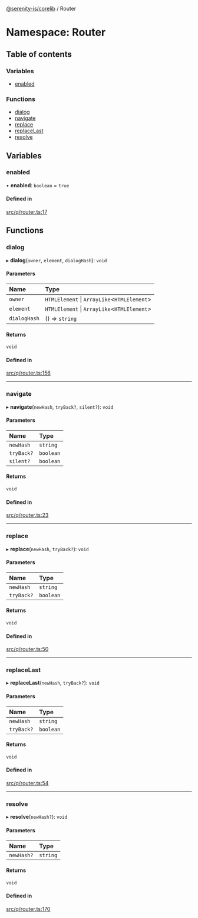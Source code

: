 [@serenity-is/corelib](../README.md) / Router

# Namespace: Router

## Table of contents

### Variables

- [enabled](Router.md#enabled)

### Functions

- [dialog](Router.md#dialog)
- [navigate](Router.md#navigate)
- [replace](Router.md#replace)
- [replaceLast](Router.md#replacelast)
- [resolve](Router.md#resolve)

## Variables

### enabled

• **enabled**: `boolean` = `true`

#### Defined in

[src/q/router.ts:17](https://github.com/serenity-is/serenity/blob/master/packages/corelib/src/q/router.ts#L17)

## Functions

### dialog

▸ **dialog**(`owner`, `element`, `dialogHash`): `void`

#### Parameters

| Name | Type |
| :------ | :------ |
| `owner` | `HTMLElement` \| `ArrayLike`\<`HTMLElement`\> |
| `element` | `HTMLElement` \| `ArrayLike`\<`HTMLElement`\> |
| `dialogHash` | () => `string` |

#### Returns

`void`

#### Defined in

[src/q/router.ts:156](https://github.com/serenity-is/serenity/blob/master/packages/corelib/src/q/router.ts#L156)

___

### navigate

▸ **navigate**(`newHash`, `tryBack?`, `silent?`): `void`

#### Parameters

| Name | Type |
| :------ | :------ |
| `newHash` | `string` |
| `tryBack?` | `boolean` |
| `silent?` | `boolean` |

#### Returns

`void`

#### Defined in

[src/q/router.ts:23](https://github.com/serenity-is/serenity/blob/master/packages/corelib/src/q/router.ts#L23)

___

### replace

▸ **replace**(`newHash`, `tryBack?`): `void`

#### Parameters

| Name | Type |
| :------ | :------ |
| `newHash` | `string` |
| `tryBack?` | `boolean` |

#### Returns

`void`

#### Defined in

[src/q/router.ts:50](https://github.com/serenity-is/serenity/blob/master/packages/corelib/src/q/router.ts#L50)

___

### replaceLast

▸ **replaceLast**(`newHash`, `tryBack?`): `void`

#### Parameters

| Name | Type |
| :------ | :------ |
| `newHash` | `string` |
| `tryBack?` | `boolean` |

#### Returns

`void`

#### Defined in

[src/q/router.ts:54](https://github.com/serenity-is/serenity/blob/master/packages/corelib/src/q/router.ts#L54)

___

### resolve

▸ **resolve**(`newHash?`): `void`

#### Parameters

| Name | Type |
| :------ | :------ |
| `newHash?` | `string` |

#### Returns

`void`

#### Defined in

[src/q/router.ts:170](https://github.com/serenity-is/serenity/blob/master/packages/corelib/src/q/router.ts#L170)
